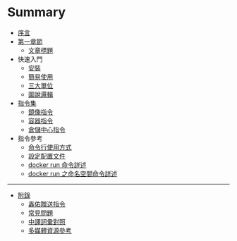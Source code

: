 Summary
=======


* [序言](README.md)
* [第一章節](content/first_chapter/README.md)
  * [文章標題](content/first_chapter/article_name.md)
* 快速入門
  * [安裝](content/quick_start/install.md)
  * [簡易使用](content/quick_start/base_use.md)
  * [三大單位](content/quick_start/hub_image_container.md)
  * [圖說邏輯](content/quick_start/drawing_logic.md)
* [指令集](content/command/README.md)
  * [鏡像指令](content/command/image.md)
  * [容器指令](content/command/container.md)
  * [倉儲中心指令](content/command/hub_and_registry.md)
* 指令參考
  * [命令行使用方式](content/command_reference/use_command_line.md)
  * [設定配置文件](content/command_reference/set_configuration_files.md)
  * [docker run 命令詳述](content/command_reference/run_container.md)
  * [docker run 之命名空間命令詳述](content/command_reference/docker_run_namespace.md)


---


* [附錄](appendix/README.md)
  * [鑫佑贈送指令](content/quick_start/command.md)
  * [常見問題](/appendix/faq.md)
  * [中譯詞彙對照](/appendix/bilingual.md)
  * [多媒體資源參考](appendix/used_reference.md)

